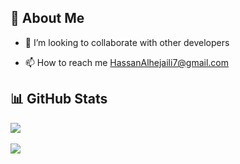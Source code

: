 ## 💫 About Me  
  


    

- 👯 I’m looking to collaborate with other developers


- 📫 How to reach me HassanAlhejaili7@gmail.com


## 📊 GitHub Stats 
<div align="left"><img src="https://github-readme-stats.vercel.app/api?username=HassanYu7&show_icons=true&count_private=true&hide_border=true" align="center" /></div><br/>
<div align="left"><img src="https://github-readme-stats.vercel.app/api/top-langs/?username=HassanYu7&hide_border=true&layout=compact" align="center" /></div>  

